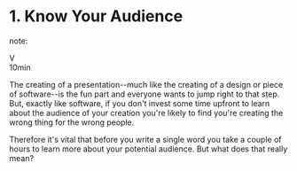 # 1. Know Your Audience

note:

V  
10min

The creating of a presentation--much like the creating of a design or piece of software--is the fun part and everyone wants to jump right to that step. But, exactly like software, if you don't invest some time upfront to learn about the audience of your creation you're likely to find you're creating the wrong thing for the wrong people.

Therefore it's vital that before you write a single word you take a couple of hours to learn more about your potential audience. But what does that really mean?
